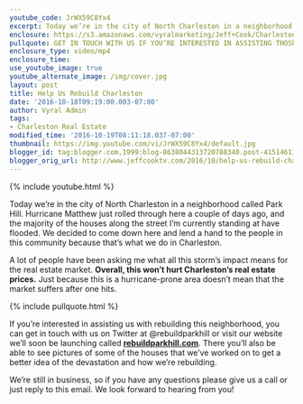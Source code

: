```yaml
---
youtube_code: JrWX59C8Yx4
excerpt: Today we’re in the city of North Charleston in a neighborhood called Park Hill. Hurricane Matthew just rolled through here a couple of days ago, and the majority of the houses along the street I’m currently standing at have flooded. We decided to come down here and lend a hand to the people in this community because that’s what we do in Charleston.
enclosure: https://s3.amazonaws.com/vyralmarketing/Jeff+Cook/Charleston+Real+Estate+Agent-+Hurricane+Matthew%2527s+Effect+on+the+Real+Estate+Market.mp4
pullquote: GET IN TOUCH WITH US IF YOU’RE INTERESTED IN ASSISTING THOSE WHO HAVE BEEN AFFECTED.
enclosure_type: video/mp4
enclosure_time:
use_youtube_image: true
youtube_alternate_image: /img/cover.jpg
layout: post
title: Help Us Rebuild Charleston
date: '2016-10-18T09:19:00.003-07:00'
author: Vyral Admin
tags:
- Charleston Real Estate
modified_time: '2016-10-19T08:11:18.037-07:00'
thumbnail: https://img.youtube.com/vi/JrWX59C8Yx4/default.jpg
blogger_id: tag:blogger.com,1999:blog-8638044313720788340.post-4151461196362575999
blogger_orig_url: http://www.jeffcooktv.com/2016/10/help-us-rebuild-charleston.html
---
```

{% include youtube.html %}

Today we’re in the city of North Charleston in a neighborhood called Park Hill. Hurricane Matthew just rolled through here a couple of days ago, and the majority of the houses along the street I’m currently standing at have flooded. We decided to come down here and lend a hand to the people in this community because that’s what we do in Charleston.

A lot of people have been asking me what all this storm’s impact means for the real estate market. **Overall, this won’t hurt Charleston’s real estate prices.** Just because this is a hurricane-prone area doesn’t mean that the market suffers after one hits.

{% include pullquote.html %}

If you’re interested in assisting us with rebuilding this neighborhood, you can get in touch with us on Twitter at @rebuildparkhill or visit our website we’ll soon be launching called <a href="http://rebuildparkhill.com/" target="_blank">**rebuildparkhill.com**</a>. There you’ll also be able to see pictures of some of the houses that we’ve worked on to get a better idea of the devastation and how we’re rebuilding.

We’re still in business, so if you have any questions please give us a call or just reply to this email. We look forward to hearing from you!

